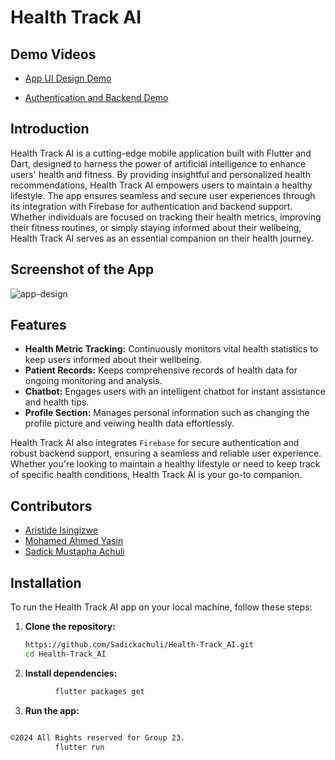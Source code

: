 # Health Track AI

## Demo Videos

- [App UI Design Demo](https://drive.google.com/file/d/1f-nUoPWHeWIcOPWzeuARmjJJbQhAlvf4/view?usp=sharing)
  
- [Authentication and Backend Demo](https://www.youtube.com/watch?v=yuXxs_8pC1c)


## Introduction

Health Track AI is a cutting-edge mobile application built with Flutter and Dart, designed to harness the power of artificial intelligence to enhance users' health and fitness. By providing insightful and personalized health recommendations, Health Track AI empowers users to maintain a healthy lifestyle. The app ensures seamless and secure user experiences through its integration with Firebase for authentication and backend support. Whether individuals are focused on tracking their health metrics, improving their fitness routines, or simply staying informed about their wellbeing, Health Track AI serves as an essential companion on their health journey.

## Screenshot of the App

![app-design](https://github.com/Sadickachuli/Health-Track_AI/assets/116743995/a4fad4d3-0d00-49e1-a987-c1f6e9b5b9dc)

## Features

- **Health Metric Tracking:** Continuously monitors vital health statistics to keep users informed about their wellbeing.
- **Patient Records:** Keeps comprehensive records of health data for ongoing monitoring and analysis.
- **Chatbot:** Engages users with an intelligent chatbot for instant assistance and health tips.
- **Profile Section:** Manages personal information such as changing the profile picture and veiwing health data effortlessly.

Health Track AI also integrates `Firebase` for secure authentication and robust backend support, ensuring a seamless and reliable user experience. Whether you're looking to maintain a healthy lifestyle or need to keep track of specific health conditions, Health Track AI is your go-to companion.

## Contributors

- [Aristide Isingizwe](https://github.com/aristideI/)
- [Mohamed Ahmed Yasin](https://github.com/Mohamedayasin/)
- [Sadick Mustapha Achuli](https://github.com/sadickachuli/)

## Installation

To run the Health Track AI app on your local machine, follow these steps:

1. **Clone the repository:**

   ```sh
   https://github.com/Sadickachuli/Health-Track_AI.git
   cd Health-Track_AI
   ```

2. **Install dependencies:**

```sh
          flutter packages get
```

3. **Run the app:**

```sh

©2024 All Rights reserved for Group 23.
          flutter run
```
